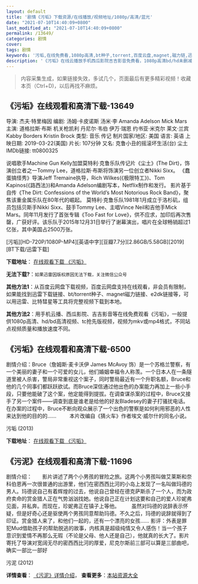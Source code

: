 ```yaml
---
layout: default
title: '剧情《污垢》下载资源/在线播放/视频地址/1080p/高清/蓝光'
date: "2021-07-10T14:40:09+0800"
last_modified_at: "2021-07-10T14:40:09+0800"
permalink: /13649/
categories: 剧情
cover:
tags: 剧情
keywords: '污垢,在线免费看,1080p高清,bt种子,torrent,百度云盘,magnet,磁力链,迅雷下载资源'
description: '《污垢》在线云播放手机西瓜影院吉吉影音免费看，1080p高清bd/hd未删减完整版和tc抢先枪版，mkv/mp4格式，附带bt/torrent种子、magnet/磁力链、百度云盘、网盘资源迅雷下载链接'
---
```


>内容采集生成，如果链接失效，多试几个，页面最后有更多精彩视频！收藏本页（Ctrl+D)，以后再找不麻烦。


## 《污垢》在线观看和高清下载-13649

导演: 杰夫·特里梅因 编剧: 汤姆·卡皮诺斯 汤米·李 Amanda Adelson Mick Mars 主演: 道格拉斯·布斯 机关枪凯利 丹尼尔·韦伯 伊万·瑞恩 约书亚·米克尔 莱文·兰宾 Kabby Borders Kristin Brock 类型: 音乐 传记 制片国家/地区: 美国 语言: 英语 上映日期: 2019-03-22(美国) 片长: 107分钟 又名: 克鲁小丑的摇滚坏生活(台) 尘土 IMDb链接: tt0800325

说唱歌手Machine Gun Kelly加盟莫特利·克鲁乐队传记片《尘土》(The Dirt)，饰演创立者之一Tommy Lee，道格拉斯·布斯将饰演另一位创立者Nikki Sixx。 《蠢蛋搞怪秀》导演Jeff Tremaine执导，Rich Wilkes(《极限特工》)、Tom Kapinos(《路西法》)和Amanda Adelson编剧写本，Netflix制作和发行。 影片基于自传《The Dirt: Confessions of the World’s Most Notorious Rock Band》，聚焦该重金属乐队在80年代的崛起。 莫特利·克鲁乐队1981年1月成立于洛杉矶，组员包括贝斯手Nikki Sixx、鼓手Tommy Lee、主唱Vince Neil和吉他手Mick Mars。同年11月发行了首张专辑《Too Fast for Love》，供不应求，加印后再次售罄，广获好评。该乐队于2015年12月31日举行了谢幕演出，唱片在全球畅销超过1亿张，其中美国占2500万张。


[污垢][HD-720P/1080P-MP4][英语中字][豆瓣7.7分][2.86GB/5.58GB][2019][BT下载/迅雷下载]

**下载地址**： [在线观看下载 《污垢》](https://www.btdx8.com/torrent/wg_2019-2.html) 


**无法下载?**：`如果迅雷因版权原因无法下载，关注微信公众号 `

**其他方法1**：从百度云网盘下载视频，百度云网盘支持在线观看，非会员有限制，如果能找到迅雷下载链接、bt/torrent种子、magnet磁力链接、e2dk链接等，可以用迅雷、比特彗星等工具将完整视频下载到本地。

**其他方法2**：用手机云播、西瓜影院、吉吉影音等在线免费观看《污垢》，一般提供1080p高清、hd/bd高清视频、tc抢先版视频，视频为mkv或mp4格式，不同站点视频质量和播放速度不同。


## 《污垢》在线观看和高清下载-6500

剧情介绍：Bruce（詹姆斯·麦卡沃伊 James McAvoy 饰）是一个苏格兰警察，有一个美丽的妻子和一个可爱的女儿，他们婚姻幸福令人称羡。一个日本人在一条隧道里被人杀害，警局非常重视这个案子，同时警局最近有一个升职名额，Bruce和他的几个同事们都跃跃欲试。而Bruce深信通过他出色的办案能力再加上一些小手段，只要他能破了这个案，他定能得到提拔。在调查谋杀案的过程中，Bruce又接手了另一个案件——调查到底是谁老是给他的好友Bladesey的妻子打骚扰电话。在办案的过程中，Bruce不断向观众展示了一个出色的警察是如何利用邪恶的人性来达到他的目的的......  　　本片改编自《猜火车》作者埃文·威尔什的同名小说。


污垢 (2013)

**下载地址**： [在线观看下载 《污垢》](https://www.btbtdy.me/btdy/dy2016.html) 


## 《污泥》在线观看和高清下载-11696

剧情介绍：　　影片讲述了两个小男孩的冒险之旅。这两个小男孩叫做艾莱斯和奈科伯恩再一次很普通的出游里，他们在密西西比河的小岛上发现了一名叫做玛德的男人。玛德说自己有着辉煌的过去，他说自己曾经在德克萨斯杀了一个人，而为政府卖命的赏金猎人正在气势汹汹找她。他说自己正在计划这要和自己的爱人珍妮弗见面，并私奔。而现在，珍妮弗正在镇子上等他。 　　虽然对玛德的说辞表示怀疑，但是好奇心还是驱使两个男孩同意帮助玛德。不久之后，玛德的说辞就得到了印证。赏金猎人来了，和他们一起的，还有一个漂亮的女孩…… 影评：外表是罪犯Mud借助孩子的帮助脱逃的故事，内核真是超级纯情又令人感伤！当一个孩子意识到爱情不再那么无瑕（不论是父母、他人还是自己），他就真的长大了。影片寄托了导演对宽阔无尽的密西西比河的厚爱，尼克尔斯前三部可以算是三部曲吧，确实一部比一部好


污泥 (2012)

**详情查看**： [《污泥》详情介绍](/movie/11696/)， **查看更多**：[本站资源大全](/movie/t/all/)


